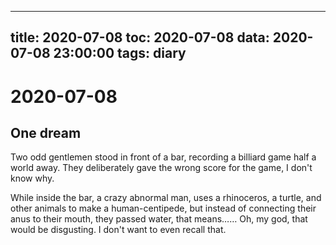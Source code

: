 
---
title: 2020-07-08
toc: 2020-07-08
data: 2020-07-08 23:00:00
tags: diary
---


# 2020-07-08

## One dream 

Two odd gentlemen stood in front of a bar, recording a billiard game half a world away. They deliberately gave the wrong score for the game, I don't know why.

While inside the bar, a crazy abnormal man, uses a rhinoceros, a turtle, and other animals to make a human-centipede, but instead of connecting their anus to their mouth, they passed water, that means…… Oh, my god, that would be disgusting. I don't want to even recall that.


